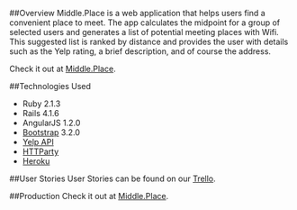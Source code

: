 ##Overview
Middle.Place is a web application that helps users find a convenient place to meet. The app calculates the midpoint for a group of selected users and generates a list of potential meeting places with Wifi. This suggested list is ranked by distance and provides the user with details such as the Yelp rating, a brief description, and of course the address. 

Check it out at [Middle.Place](http://www.middl.place).

##Technologies Used
* Ruby 2.1.3
* Rails 4.1.6
* AngularJS 1.2.0
* [Bootstrap](http://getbootstrap.com/) 3.2.0
* [Yelp API](http://www.yelp.com/developers/documentation)
* [HTTParty](https://github.com/jnunemaker/httparty)
* [Heroku](https://www.heroku.com/)

##User Stories
User Stories can be found on our [Trello](https://trello.com/b/gymddw4R/middleof-us). 

##Production
Check it out at [Middle.Place](www.middle.place).
